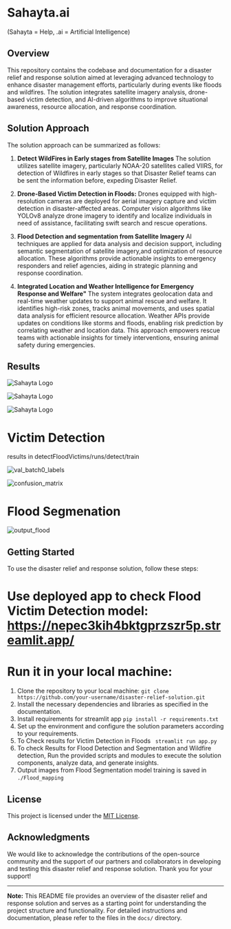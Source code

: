 # Sahayta.ai 
(Sahayta = Help, .ai = Artificial Intelligence)

## Overview
This repository contains the codebase and documentation for a disaster relief and response solution aimed at leveraging advanced technology to enhance disaster management efforts, particularly during events like floods and wildfires. The solution integrates satellite imagery analysis, drone-based victim detection, and AI-driven algorithms to improve situational awareness, resource allocation, and response coordination.

## Solution Approach
The solution approach can be summarized as follows:

1. **Detect WildFires in Early stages from Satellite Images** The solution utilizes satellite imagery, particularly NOAA-20 satellites called VIIRS, for detection of Wildfires in early stages so that Disaster Relief teams can be sent the information before, expeding Disaster Relief.

2. **Drone-Based Victim Detection in Floods:** Drones equipped with high-resolution cameras are deployed for aerial imagery capture and victim detection in disaster-affected areas. Computer vision algorithms like YOLOv8 analyze drone imagery to identify and localize individuals in need of assistance, facilitating swift search and rescue operations.

3. **Flood Detection and segmentation from Satellite Imagery** AI techniques are applied for data analysis and decision support, including semantic segmentation of satellite imagery,and optimization of resource allocation. These algorithms provide actionable insights to emergency responders and relief agencies, aiding in strategic planning and response coordination.

4. **Integrated Location and Weather Intelligence for Emergency Response and Welfare"** The system integrates geolocation data and real-time weather updates to support animal rescue and welfare. It identifies high-risk zones, tracks animal movements, and uses spatial data analysis for efficient resource allocation. Weather APIs provide updates on conditions like storms and floods, enabling risk prediction by correlating weather and location data. This approach empowers rescue teams with actionable insights for timely interventions, ensuring animal safety during emergencies.


## Results
![Sahayta Logo](assets/output/output.png)

![Sahayta Logo](assets/output/output2.png)

![Sahayta Logo](assets/output/output3.png)
# Victim Detection 
results in detectFloodVictims/runs/detect/train

![val_batch0_labels](detectFloodVictims/runs/detect/train/confusion_matrix_normalized.png)

![confusion_matrix](assets/wildfire/confusion_mat.png)

# Flood Segmenation

![output_flood](detectWildFire/results.png)

## Getting Started
To use the disaster relief and response solution, follow these steps:
# Use deployed app to check Flood Victim Detection model: https://nepec3kih4bktgprzszr5p.streamlit.app/

# Run it in your local machine:
1. Clone the repository to your local machine: `git clone https://github.com/your-username/disaster-relief-solution.git`
2. Install the necessary dependencies and libraries as specified in the documentation.
3. Install requirements for streamlit app
`pip install -r requirements.txt`
4. Set up the environment and configure the solution parameters according to your requirements.
5. To Check results for Victim Detection in Floods
` streamlit run app.py`
6. To check Results for Flood Detection and Segmentation and Wildfire detection, Run the provided scripts and modules to execute the solution components, analyze data, and generate insights.
7. Output images from Flood Segmentation model training is saved in `./Flood_mapping` 

## License
This project is licensed under the [MIT License](LICENSE).

## Acknowledgments
We would like to acknowledge the contributions of the open-source community and the support of our partners and collaborators in developing and testing this disaster relief and response solution. Thank you for your support!

---
**Note:** This README file provides an overview of the disaster relief and response solution and serves as a starting point for understanding the project structure and functionality. For detailed instructions and documentation, please refer to the files in the `docs/` directory.
